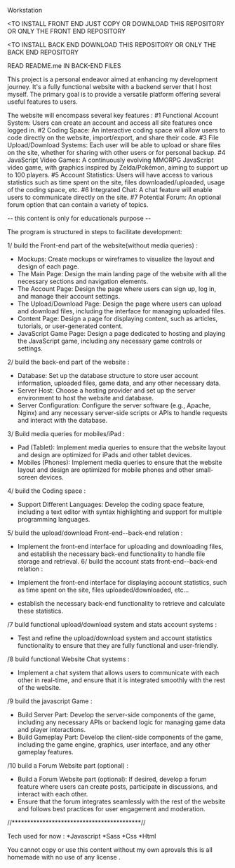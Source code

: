 

  Workstation 


 <instruction>

  <TO INSTALL FRONT END JUST COPY OR DOWNLOAD THIS REPOSITORY OR ONLY THE FRONT END REPOSITORY

   <TO INSTALL BACK END DOWNLOAD THIS REPOSITORY OR ONLY THE BACK END REPOSITORY 
   
   READ README.me IN BACK-END FILES


<Presentation>

This project is a personal endeavor aimed at enhancing my development journey.
It's a fully functional website with a backend server that I host myself.
The primary goal is to provide a versatile platform offering several useful features to users.

The website will encompass several key features :
#1 Functional Account System: Users can create an account and access all site features once logged in.
#2 Coding Space: An interactive coding space will allow users to code directly on the website, import/export, and share their code.
#3 File Upload/Download Systems: Each user will be able to upload or share files on the site, whether for sharing with other users or for personal backup.
#4 JavaScript Video Games: A continuously evolving MMORPG JavaScript video game, with graphics inspired by Zelda/Pokémon, aiming to support up to 100 players.
#5 Account Statistics: Users will have access to various statistics such as time spent on the site, files downloaded/uploaded, usage of the coding space, etc.
#6 Integrated Chat: A chat feature will enable users to communicate directly on the site.
#7 Potential Forum: An optional forum option that can contain a variety of topics.

-- this content is only for educationals purpose --


The program is structured in steps to facilitate development: 

1/ build the Front-end part of the website(without media queries) :

  * Mockups: Create mockups or wireframes to visualize the layout and design of each page.
  * The Main Page: Design the main landing page of the website with all the necessary sections and navigation elements.
  * The Account Page: Design the page where users can sign up, log in, and manage their account settings.
  * The Upload/Download Page: Design the page where users can upload and download files, including the interface for managing uploaded files.
  * Content Page: Design a page for displaying content, such as articles, tutorials, or user-generated content.
  * JavaScript Game Page: Design a page dedicated to hosting and playing the JavaScript game, including any necessary game controls or settings.
    
2/ build the back-end part of the website :

  * Database: Set up the database structure to store user account information, uploaded files, game data, and any other necessary data.
  * Server Host: Choose a hosting provider and set up the server environment to host the website and database.
  * Server Configuration: Configure the server software (e.g., Apache, Nginx) and any necessary server-side scripts or APIs to handle requests and interact with the database.
    
3/ Build media queries for mobiles/iPad :

  * Pad (Tablet): Implement media queries to ensure that the website layout and design are optimized for iPads and other tablet devices.
  * Mobiles (Phones): Implement media queries to ensure that the website layout and design are optimized for mobile phones and other small-screen devices.
    
4/ build the Coding space :

  * Support Different Languages: Develop the coding space feature, including a text editor with syntax highlighting and support for multiple programming languages.
    
5/ build the upload/download Front-end--back-end relation : 

  * Implement the front-end interface for uploading and downloading files, and establish the necessary back-end functionality to handle file storage and retrieval.
6/ build the account stats front-end--back-end relation :

  * Implement the front-end interface for displaying account statistics, such as time spent on the site, files uploaded/downloaded, etc...
  * establish the necessary back-end functionality to retrieve and calculate these statistics.
    
/7 build functional upload/download system and stats account systems :
  * Test and refine the upload/download system and account statistics functionality to ensure that they are fully functional and user-friendly.

/8 build functional Website Chat systems :
  * Implement a chat system that allows users to communicate with each other in real-time, and ensure that it is integrated smoothly with the rest of the website.

/9 build the javascript Game :

  * Build Server Part: Develop the server-side components of the game, including any necessary APIs or backend logic for managing game data and player interactions.
  * Build Gameplay Part: Develop the client-side components of the game, including the game engine, graphics, user interface, and any other gameplay features.
    
/10 build a Forum Website part (optional) :
  * Build a Forum Website part (optional): If desired, develop a forum feature where users can create posts, participate in discussions, and interact with each other.
  * Ensure that the forum integrates seamlessly with the rest of the website and follows best practices for user engagement and moderation.


//******************************************//
                
Tech used for now :
 *Javascript
 *Sass
 *Css
 *Html


You cannot copy or use this content without my own aprovals this is all homemade with no use of any license .
